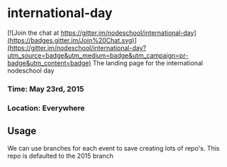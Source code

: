 # international-day

[![Join the chat at https://gitter.im/nodeschool/international-day](https://badges.gitter.im/Join%20Chat.svg)](https://gitter.im/nodeschool/international-day?utm_source=badge&utm_medium=badge&utm_campaign=pr-badge&utm_content=badge)
The landing page for the international nodeschool day

### Time: May 23rd, 2015
### Location: Everywhere

## Usage
We can use branches for each event to save creating lots of repo's.  This repo is defaulted to the 2015 branch
